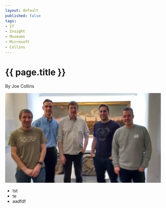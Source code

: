 ```yaml
---
layout: default
published: false
tags:
- IT
- Insight
- Museums
- Microsoft
- Collins
---
```

# {{ page.title }}

By Joe Collins

![Shrewsbury Museum](/img/ShrewsburyMuseum.jpg)

* tst
* te
* aadfdf
